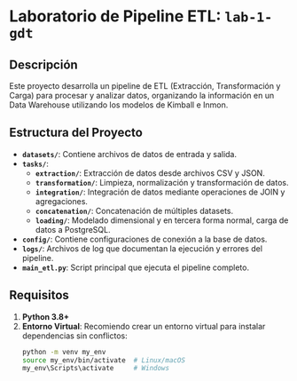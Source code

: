 # Laboratorio de Pipeline ETL: `lab-1-gdt`

## Descripción

Este proyecto desarrolla un pipeline de ETL (Extracción, Transformación y Carga) para procesar y analizar datos, organizando la información en un Data Warehouse utilizando los modelos de Kimball e Inmon.

## Estructura del Proyecto

- **`datasets/`**: Contiene archivos de datos de entrada y salida.
- **`tasks/`**: 
  - **`extraction/`**: Extracción de datos desde archivos CSV y JSON.
  - **`transformation/`**: Limpieza, normalización y transformación de datos.
  - **`integration/`**: Integración de datos mediante operaciones de JOIN y agregaciones.
  - **`concatenation/`**: Concatenación de múltiples datasets.
  - **`loading/`**: Modelado dimensional y en tercera forma normal, carga de datos a PostgreSQL.
- **`config/`**: Contiene configuraciones de conexión a la base de datos.
- **`logs/`**: Archivos de log que documentan la ejecución y errores del pipeline.
- **`main_etl.py`**: Script principal que ejecuta el pipeline completo.
  
## Requisitos

1. **Python 3.8+** 
2. **Entorno Virtual**: Recomiendo crear un entorno virtual para instalar dependencias sin conflictos:
   ```bash
   python -m venv my_env
   source my_env/bin/activate  # Linux/macOS
   my_env\Scripts\activate     # Windows
